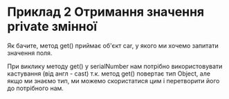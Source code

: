 # Приклад 2 Отримання значення private змінної
Як бачите, метод get() приймає об'єкт car, у якого ми хочемо запитати значення поля.

При виклику методу get() у serialNumber нам потрібно використовувати кастування (від англ - cast) т.к. метод get() повертає тип Object, але якщо ми знаємо тип, ми можемо скористатися цим і перетворити його до потрібного нам.